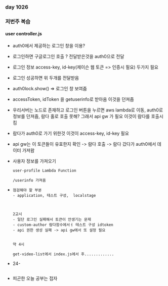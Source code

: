 ### day 1026 

### 저번주 복습 

#### user controller.js 

- auth0에서 제공하는 로그인 창을 이용?

- 로그인하면 구글로그인 호출 ?  전달받은것을 auth0으로 전달

- 로그인 정보 access-key, id-key(제이슨 웹 토큰 => 인증시 필요) 두가지 필요

- 로그인 성공하면 위 두개를 전달받음

- auth0lock.show() => 로그인 창 보여줌

- accessToken, idToken  을 getuserinfo로 받아옴 이것을 던져줌

- 우리서버는 노드로 존재하고 로그인 버튼을 누르면 aws lambda로 이동, auth0로 정보를 던져줌, 람다 홀로 호출 못해? 그래서 api gw 가 필요 이것이 람다를 호출시킴

- 람다가 auth0로 가기 위한것 이것이  access-key, id-key 필요

- api gw는 이 토큰들이 유효한지 확인 -> 람다 호출 -> 람다 갔다가  auth0에서 데이터 가져왐

  

- 사용자 정보를 가져오기

  ~~~~
  user-profile Lambda Function
  
  /userinfo 가져옴
  ~~~~

- ~~~
  점검해야 할 부분
  - application, 테스트 구성,  localstage
  
  
  
  2교시
  - 일단 로그인 실패해서 토큰이 안생기는 문제
  - custom-author 람다함수에서ㅓ 테스트 구성 idtoken
  - api 권한 생성 실패 -> api gw에서 또 설정 필요
  
  
  ~~~

  ~~~
  약 4시
  
  get-video-list에서 index.js에서 후.............
  ~~~

  

- 24-

~~~~

~~~~
- 피곤한 오늘 공부는 접자
